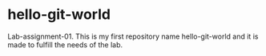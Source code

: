 # hello-git-world
Lab-assignment-01. This is my first repository name hello-git-world and it is made to fulfill the needs of the lab. 
